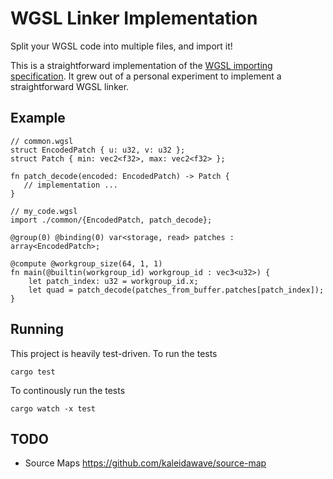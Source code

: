 
# WGSL Linker Implementation

Split your WGSL code into multiple files, and import it!


This is a straightforward implementation of the [WGSL importing specification](https://github.com/wgsl-tooling-wg/wgsl-import-spec/tree/main?tab=readme-ov-file#summary). It grew out of a personal experiment to implement a straightforward WGSL linker.

## Example

```wgsl
// common.wgsl
struct EncodedPatch { u: u32, v: u32 };
struct Patch { min: vec2<f32>, max: vec2<f32> };

fn patch_decode(encoded: EncodedPatch) -> Patch {
   // implementation ...
}
```

```wgsl
// my_code.wgsl
import ./common/{EncodedPatch, patch_decode};

@group(0) @binding(0) var<storage, read> patches : array<EncodedPatch>;

@compute @workgroup_size(64, 1, 1)
fn main(@builtin(workgroup_id) workgroup_id : vec3<u32>) {
    let patch_index: u32 = workgroup_id.x;
    let quad = patch_decode(patches_from_buffer.patches[patch_index]);
}
```

## Running

This project is heavily test-driven. To run the tests 
```
cargo test
```

To continously run the tests

```
cargo watch -x test
```

## TODO

- Source Maps https://github.com/kaleidawave/source-map
